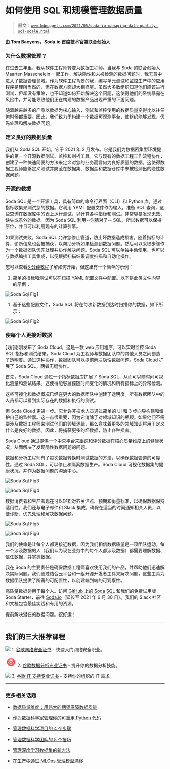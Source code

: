 # 如何使用 SQL 和规模管理数据质量

> 原文：[`www.kdnuggets.com/2021/05/soda-io-managing-data-quality-sql-scale.html`](https://www.kdnuggets.com/2021/05/soda-io-managing-data-quality-sql-scale.html)

**由 Tom Baeyens，Soda.io 首席技术官兼联合创始人**

### 为什么数据管理？

在过去三年里，我从软件工程师转变为数据工程师。当我与 Soda 的联合创始人 Maarten Masschelein 一起工作，解决隐性和未被检测的数据问题时，我无意中进入了数据管理领域。作为软件工程背景的我，编写单元测试和监控生产中的应用程序是理所当然的，但在数据方面却大相径庭。虽然大多数组织知道他们应该进行测试，但却没有策略，也不知道如何开始解决这个问题，这使得他们的系统暴露在风险中，并可能导致他们正在构建的数据产品出现严重的下游问题。

随着越来越多的产品以数据为核心输入，测试和监控使用的数据质量变得比以往任何时候都重要。因此，我们致力于构建一个数据可观测平台，使组织能够发现、优先处理和解决数据问题。

### 定义良好的数据质量

我们从 Soda SQL 开始，它于 2021 年 2 月发布。它是我们为数据密集型环境提供的第一个开源数据测试、监控和剖析工具。它与现有的数据工程工作流程协作，创建了一种快速简便的方法来定义对您的业务而言何为良好质量的数据。这使得数据工程师能够定义测试并防范在数据集、数据湖和数据仓库中未被检测出的隐性数据问题。

### 开源的救援

Soda SQL 是一个开源工具，具有简单的命令行界面（CLI）和 Python 库，通过指标收集来测试您的数据。它利用 YAML 配置文件作为输入，准备 SQL 查询，这些查询在数据库中的表上运行测试，以计算各种指标和测试。非常容易发现无效、缺失或意外的数据。因为 Soda SQL 利用--你猜对了-- SQL，所以数据可以保持原位，并且可以利用现有的计算引擎。

如果测试失败，Soda SQL 允许您停止管道，防止坏数据造成损害。随着指标的计算，诊断信息也会被捕获，以帮助分析如果检测到数据问题。然后可以采取步骤作为一个数据团队优先处理并协作解决问题。Soda SQL 可以单独手动使用，也可以与数据编排工具集成，以便根据扫描结果调度扫描和自动化操作。

您可以查看[5 分钟教程](https://docs.soda.io/soda-sql/getting-started/5_min_tutorial.html?utm_source=blog&utm_medium=blogpost&utm_campaign=KD%20Nuggets%20promo)了解如何开始，但这里有一个简单的示例：

1.  简单的指标和测试可以在扫描 YAML 配置文件中配置。以下是此类文件内容的示例：

![Soda Sql Fig1](https://www.soda.io/?utm_source=kdnuggets&utm_medium=blog&utm_campaign=soda%20sql%20promotion)

1.  基于这些配置文件，Soda SQL 将在每次新数据到达时扫描你的数据，如下所示：

![Soda Sql Fig2](https://www.soda.io/?utm_source=kdnuggets&utm_medium=blog&utm_campaign=soda%20sql%20promotion)

### 使每个人更接近数据

我们刚刚发布了 Soda Cloud，这是一款 web 应用程序，可以实时监控 Soda SQL 指标和测试结果。Soda Cloud 为工程师与数据团队中的其他人员之间创造了透明度。通过这种协作，数据团队可以提前解决隐性数据问题。Soda Cloud 扩展了 Soda SQL，两者无缝协作。

首先，Soda Cloud 通过一个指标数据库扩展了 Soda SQL，从而可以随时间可视化测量和测试结果。这使得能够监控随时间变化的情况和所有指标上的异常检测。

这些可视化和数据概况已经在更大的数据团队中创建了透明度。所有数据团队中的人员都可以看到实际存在的数据和执行的测试。

但 Soda Cloud 更进一步。它允许非技术人员通过简单的 UI 和 3 步向导构建和维护自己的监控器。这一点很重要，因为它消除了对领域知识的瓶颈。如果他们不需要涉及数据工程师来测试他们的领域逻辑，那么意味着更多的领域知识将用于定义什么是良好的数据。因此，将捕获更多的坏数据，防止各种损害。

Soda Cloud 通过提供一个中央平台来跟踪和评分数据在核心质量维度上的健康状况，从而解决了发现隐性数据问题的问题。

数据和分析工程师有了每次数据转换时测试数据的方法，以确保数据管道的可靠性。通过 Soda SQL，可以停止和隔离数据生产。Soda Cloud 可视化数据集的健康状况，并作为数据问题的沟通中心。

![Soda Sql Fig3](https://www.soda.io/?utm_source=kdnuggets&utm_medium=blog&utm_campaign=soda%20sql%20promotion)

![Soda Sql Fig4](https://www.soda.io/?utm_source=kdnuggets&utm_medium=blog&utm_campaign=soda%20sql%20promotion)

数据消费者和生产者现在可以轻松对齐关注点、预期和衡量标准，以确保数据保持适用性。我们还与电子邮件和 Slack 集成，确保在适当的时间通知相关人员，以便诊断、优先处理和解决数据问题。

![Soda Sql Fig5](https://www.soda.io/?utm_source=kdnuggets&utm_medium=blog&utm_campaign=soda%20sql%20promotion)

![Soda Sql Fig6](https://www.soda.io/?utm_source=kdnuggets&utm_medium=blog&utm_campaign=soda%20sql%20promotion)

我们的使命是让每个人都更接近数据，因为我们相信数据质量是一项团队运动。每一个涉及数据的人（我们认为现在业务中的每个人都涉及数据）都需要理解数据、信任数据，并掌握数据。

我在 Soda 的主要责任是确保数据工程师喜欢使用我们的产品，并帮助他们迅速解决实际问题。我们通过结合云平台和一组开源开发者工具来解决问题，这些工具为数据团队提供了所需的可配置性，以创建端到端的可观察性。

高质量数据适用于每个人。访问 [GitHub 上的 Soda SQL](https://github.com/sodadata/soda-sql?utm_source=kdnuggets&utm_medium=blog&utm_campaign=soda%20sql%20promotion) 和我们的免费试用版 Soda Starter，前往 [Soda.io](https://www.soda.io/?utm_source=kdnuggets&utm_medium=blog&utm_campaign=soda%20sql%20promotion)（延长至 2021 年 6 月 30 日）。我们的 Slack 社区和文档包含最佳实践和有用的资源。

提前解决潜在的数据问题。祝好运！

* * *

## 我们的三大推荐课程

![](img/0244c01ba9267c002ef39d4907e0b8fb.png) 1\. [谷歌网络安全证书](https://www.kdnuggets.com/google-cybersecurity) - 快速入门网络安全职业。

![](img/e225c49c3c91745821c8c0368bf04711.png) 2\. [谷歌数据分析专业证书](https://www.kdnuggets.com/google-data-analytics) - 提升你的数据分析技能。

![](img/0244c01ba9267c002ef39d4907e0b8fb.png) 3\. [谷歌 IT 支持专业证书](https://www.kdnuggets.com/google-itsupport) - 支持你的组织的 IT 需求。

* * *

### 更多相关话题

+   [数据质量维度：用伟大的期望保障数据质量](https://www.kdnuggets.com/2023/03/data-quality-dimensions-assuring-data-quality-great-expectations.html)

+   [作为数据科学家管理你的可重用 Python 代码](https://www.kdnuggets.com/2021/06/managing-reusable-python-code-data-scientist.html)

+   [管理数据科学项目的 4 个步骤](https://www.kdnuggets.com/2022/05/4-steps-managing-data-science-project.html)

+   [管理数据科学团队的 5 个技巧](https://www.kdnuggets.com/5-tips-for-managing-data-science-teams)

+   [管理深度学习数据集的新方法](https://www.kdnuggets.com/2022/03/new-way-managing-deep-learning-datasets.html)

+   [在生产中通过 MLOps 管理模型漂移](https://www.kdnuggets.com/2023/05/managing-model-drift-production-mlops.html)
